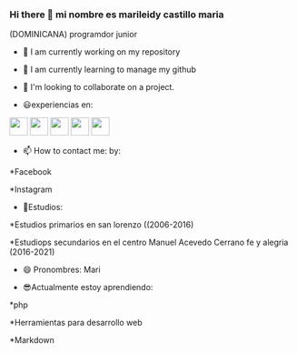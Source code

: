 ### Hi there 👋 mi nombre es marileidy castillo maria
<!--   
**marileidy2829/marileidy2829** is a ✨ _special_ ✨ repository because its `README.md` (this file) appears on your GitHub profile.
-->
(DOMINICANA) programdor junior

- 🔭 I am currently working on my repository

- 🌱 I am currently learning to manage my github

- 👯 I'm looking to collaborate on a project.

- 😃experiencias en:


<img height="32" width="32" src="https://img.icons8.com/color/2x/javascript.png" /> <img height="32" width="32" src="https://img.icons8.com/color/2x/nodejs.png" />
<img height="32" width="32" src="https://img.icons8.com/color/2x/html.png" /> <img height="32" width="32" src="https://img.icons8.com/color/2x/css.png" />
<img height="32" width="32" src="https://img.icons8.com/color/2x/visual-studio-code-2019.png" />


- 📫 How to contact me: by:

*Facebook


*Instagram

- 📖Estudios:

*Estudios primarios en san lorenzo ((2006-2016)

*Estudiops secundarios en el centro Manuel Acevedo Cerrano fe y alegria (2016-2021)

- 😄 Pronombres: Mari

- 😎Actualmente estoy aprendiendo:


*php

*Herramientas para desarrollo web

*Markdown


